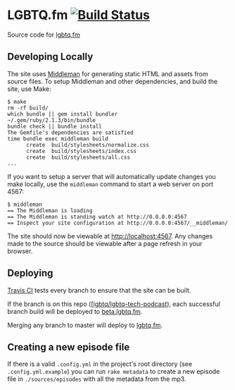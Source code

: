 
# LGBTQ.fm [![Build Status](https://travis-ci.org/lgbtq/lgbtq-tech-podcast.svg?branch=master)](https://travis-ci.org/lgbtq/lgbtq-tech-podcast)

Source code for [lgbtq.fm](http://lgbtq.fm)

## Developing Locally

The site uses [Middleman](http://middlemanapp.com) for generating static HTML and assets from source files. To setup Middleman and other dependencies, and build the site, use Make:

    $ make
    rm -rf build/
    which bundle || gem install bundler
    ~/.gem/ruby/2.1.3/bin/bundle
    bundle check || bundle install
    The Gemfile's dependencies are satisfied
    time bundle exec middleman build
          create  build/stylesheets/normalize.css
          create  build/stylesheets/index.css
          create  build/stylesheets/all.css
    ...

If you want to setup a server that will automatically update changes you make locally, use the `middleman` command to start a web server on port 4567:

    $ middleman
    == The Middleman is loading
    == The Middleman is standing watch at http://0.0.0.0:4567
    == Inspect your site configuration at http://0.0.0.0:4567/__middleman/

The site should now be viewable at [http://localhost:4567](http://localhost:4567). Any changes made to the source should be viewable after a page refresh in your browser.

## Deploying

[Travis CI](https://travis-ci.org) tests every branch to ensure that the site can be built.

If the branch is on this repo ([[lgbtq/lgbtq-tech-podcast](https://github.com/lgbtq/lgbtq-tech-podcast)), each successful branch build will be deployed to [beta.lgbtq.fm](http://beta.lgbtq.fm).

Merging any branch to master will deploy to [lgbtq.fm](http://lgbtq.fm).

## Creating a new episode file

If there is a valid `.config.yml` in the project's root directory (see `.config.yml.example`) you can run `rake metadata` to create a new episode file in `./sources/episodes` with all the metadata from the mp3.
